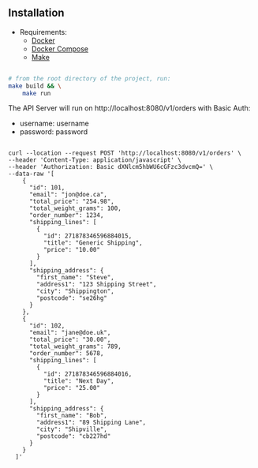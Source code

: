 ## Installation

- Requirements:
    - [Docker](https://www.docker.com/)
    - [Docker Compose](https://docs.docker.com/compose/)
    - [Make](https://www.tutorialspoint.com/unix_commands/make.htm)

```bash

# from the root directory of the project, run:
make build && \
    make run

```

The API Server will run on http://localhost:8080/v1/orders with Basic Auth:
- username: username
- password: password

```

curl --location --request POST 'http://localhost:8080/v1/orders' \
--header 'Content-Type: application/javascript' \
--header 'Authorization: Basic dXNlcm5hbWU6cGFzc3dvcmQ=' \
--data-raw '[
    {
      "id": 101,
      "email": "jon@doe.ca",
      "total_price": "254.98",
      "total_weight_grams": 100,
      "order_number": 1234,
      "shipping_lines": [
        {
          "id": 271878346596884015,
          "title": "Generic Shipping",
          "price": "10.00"
        }
      ],
      "shipping_address": {
        "first_name": "Steve",
        "address1": "123 Shipping Street",
        "city": "Shippington",
        "postcode": "se26hg"
      }
    },
    {
      "id": 102,
      "email": "jane@doe.uk",
      "total_price": "30.00",
      "total_weight_grams": 789,
      "order_number": 5678,
      "shipping_lines": [
        {
          "id": 271878346596884016,
          "title": "Next Day",
          "price": "25.00"
        }
      ],
      "shipping_address": {
        "first_name": "Bob",
        "address1": "89 Shipping Lane",
        "city": "Shipville",
        "postcode": "cb227hd"
      }
    }
  ]'

```